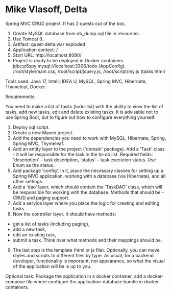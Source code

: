 # Mike Vlasoff, Delta

Spring MVC CRUD project. It has 2 quests out of the box.
1. Create MySQL database from db_dump.sql file in resources.
2. Use Tomcat 9.
3. Artifact: quest-delta:war exploded
4. Application context: /
5. Start URL: http://localhost:8080/
6. Project is ready to be deployed in Docker containers. jdbc:p6spy:mysql://localhost:3306/todo (AppConfig).
   /root/style/main.css, /root/script/jquery.js, /root/script/my.js (tasks.html)

Tools used: Java 17, Intellij IDEA U, MySQL, Spring MVC, Hibernate, Thymeleaf, Docker.


Requirements:

You need to make a list of tasks (todo-list) with the ability to view the list of tasks, add new tasks, edit and delete existing tasks.
It is advisable not to use Spring Boot, but to figure out how to configure everything yourself.
1. Deploy sql script.
2. Create a new Maven project.
3. Add the dependencies you need to work with MySQL, Hibernate, Spring, Spring MVC, Thymeleaf.
4. Add an entity layer to the project ('domain' package). Add a 'Task' class - it will be responsible for the task in the to-do list. 
Required fields: 'description' – task description, 'status' – task execution status. Use Enum as the status.
5. Add package 'config'. In it, place the necessary classes for setting up a Spring MVC application, working with a database (via Hibernate), and all other settings.
6. Add a 'dao' layer, which should contain the 'TaskDAO' class, which will be responsible for working with the database. Methods that should be - CRUD and paging support.
7. Add a service layer where you place the logic for creating and editing tasks.
8. Now the controller layer. It should have methods:
 - get a list of tasks (including paging), 
 - add a new task, 
 - edit an existing task, 
 - submit a task.
Think over what methods and their mappings should be.
9. The last step is the template (html or js file). Optionally, you can move styles and scripts to different files by type. 
As usual, for a backend developer, functionality is important, not appearance, so what the visual of the application will be is up to you.

Optional task:
Package the application in a docker container, add a docker-compose file where configure the application-database bundle in docker containers.

